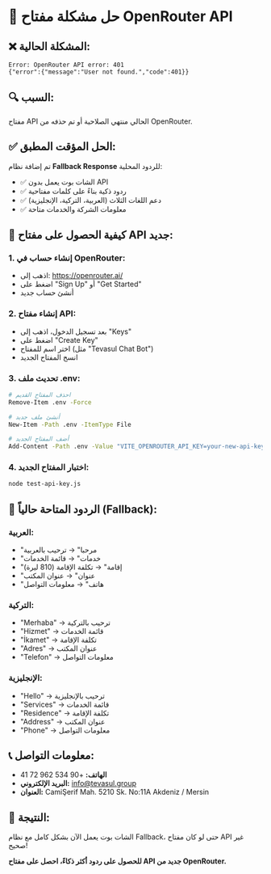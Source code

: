 # 🔧 حل مشكلة مفتاح OpenRouter API

## ❌ **المشكلة الحالية:**
```
Error: OpenRouter API error: 401
{"error":{"message":"User not found.","code":401}}
```

## 🔍 **السبب:**
مفتاح API الحالي منتهي الصلاحية أو تم حذفه من OpenRouter.

## ✅ **الحل المؤقت المطبق:**
تم إضافة نظام **Fallback Response** للردود المحلية:
- ✅ الشات بوت يعمل بدون API
- ✅ ردود ذكية بناءً على كلمات مفتاحية
- ✅ دعم اللغات الثلاث (العربية، التركية، الإنجليزية)
- ✅ معلومات الشركة والخدمات متاحة

## 🚀 **كيفية الحصول على مفتاح API جديد:**

### 1. **إنشاء حساب في OpenRouter:**
- اذهب إلى: https://openrouter.ai/
- اضغط على "Sign Up" أو "Get Started"
- أنشئ حساب جديد

### 2. **إنشاء مفتاح API:**
- بعد تسجيل الدخول، اذهب إلى "Keys"
- اضغط على "Create Key"
- اختر اسم للمفتاح (مثل "Tevasul Chat Bot")
- انسخ المفتاح الجديد

### 3. **تحديث ملف .env:**
```bash
# احذف المفتاح القديم
Remove-Item .env -Force

# أنشئ ملف جديد
New-Item -Path .env -ItemType File

# أضف المفتاح الجديد
Add-Content -Path .env -Value "VITE_OPENROUTER_API_KEY=your-new-api-key-here"
```

### 4. **اختبار المفتاح الجديد:**
```bash
node test-api-key.js
```

## 🎯 **الردود المتاحة حالياً (Fallback):**

### **العربية:**
- "مرحبا" → ترحيب بالعربية
- "خدمات" → قائمة الخدمات
- "إقامة" → تكلفة الإقامة (810 ليرة)
- "عنوان" → عنوان المكتب
- "هاتف" → معلومات التواصل

### **التركية:**
- "Merhaba" → ترحيب بالتركية
- "Hizmet" → قائمة الخدمات
- "İkamet" → تكلفة الإقامة
- "Adres" → عنوان المكتب
- "Telefon" → معلومات التواصل

### **الإنجليزية:**
- "Hello" → ترحيب بالإنجليزية
- "Services" → قائمة الخدمات
- "Residence" → تكلفة الإقامة
- "Address" → عنوان المكتب
- "Phone" → معلومات التواصل

## 📞 **معلومات التواصل:**
- **الهاتف:** +90 534 962 72 41
- **البريد الإلكتروني:** info@tevasul.group
- **العنوان:** CamiŞerif Mah. 5210 Sk. No:11A Akdeniz / Mersin

## 🎉 **النتيجة:**
الشات بوت يعمل الآن بشكل كامل مع نظام Fallback، حتى لو كان مفتاح API غير صحيح!

**للحصول على ردود أكثر ذكاءً، احصل على مفتاح API جديد من OpenRouter.**
